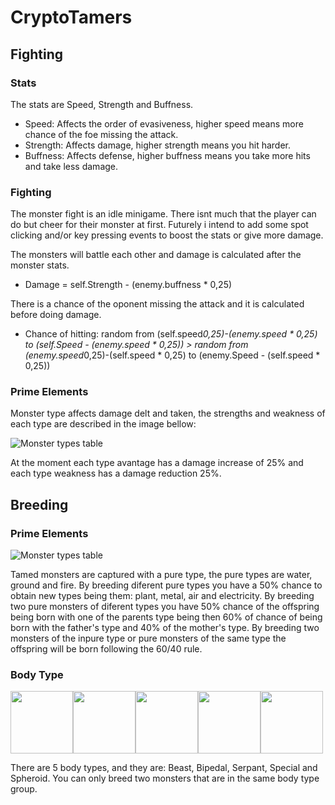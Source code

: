 # CryptoTamers

## Fighting
### Stats
The stats are Speed, Strength and Buffness.
* Speed: Affects the order of evasiveness, higher speed means more chance of the foe missing the attack. 
* Strength: Affects damage, higher strength means you hit harder.
* Buffness: Affects defense, higher buffness means you take more hits and take less damage.

### Fighting
The monster fight is an idle minigame. There isnt much that the player can do but cheer for their monster at first. Futurely i intend to add some spot clicking and/or key pressing events to boost the stats or give more damage.

The monsters will battle each other and damage is calculated after the monster stats. 
* Damage = self.Strength - (enemy.buffness * 0,25)

There is a chance of the oponent missing the attack and it is calculated before doing damage.
* Chance of hitting: 
random from (self.speed*0,25)-(enemy.speed * 0,25) to (self.Speed - (enemy.speed * 0,25)) > random from (enemy.speed*0,25)-(self.speed * 0,25) to (enemy.Speed - (self.speed * 0,25))

### Prime Elements
Monster type affects damage delt and taken, the strengths and weakness of each type are described in the image bellow:

![Monster types table](https://i.imgur.com/qK2V65m.png "Monster types table")

At the moment each type avantage has a damage increase of 25% and each type weakness has a damage reduction 25%.

## Breeding
### Prime Elements
![Monster types table](https://i.imgur.com/beftJf9.png "Monster types table")

Tamed monsters are captured with a pure type, the pure types are water, ground and fire. By breeding diferent pure types you have a 50% chance to obtain new types being them: plant, metal, air and electricity. By breeding two pure monsters of diferent types you have 50% chance of the offspring being born with one of the parents type being then 60% of chance of being born with the father's type and 40% of the mother's type. By breeding two monsters of the inpure type or pure monsters of the same type the offspring will be born following the 60/40 rule.

### Body Type
<img src="https://i.imgur.com/Tgyyczo.png" width="100" /><img src="https://i.imgur.com/bZJ8xAY.png" width="100" /><img src="https://i.imgur.com/iElr5at.png" width="100" /><img src="https://i.imgur.com/Ocpcrhs.png" width="100" /><img src="https://i.imgur.com/GIe5ZYD.png" width="100" />

There are 5 body types, and they are: Beast, Bipedal, Serpant, Special and Spheroid. You can only breed two monsters that are in the same body type group.